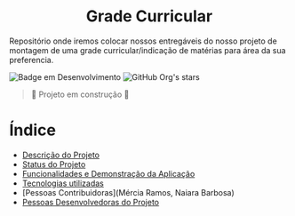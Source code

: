 <h1 align="center"> Grade Curricular </h1>

Repositório onde iremos colocar nossos entregáveis do nosso projeto de montagem de uma grade curricular/indicação de matérias para área da sua preferencia.   

![Badge em Desenvolvimento](http://img.shields.io/static/v1?label=STATUS&message=EM%20DESENVOLVIMENTO&color=GREEN&style=for-the-badge)
![GitHub Org's stars](https://img.shields.io/github/stars/camilafernanda?style=social)
> :construction: Projeto em construção :construction:


# Índice 

* [Descrição do Projeto](#descrição-do-projeto)
* [Status do Projeto](#status-do-Projeto)
* [Funcionalidades e Demonstração da Aplicação](#funcionalidades-e-demonstração-da-aplicação)
* [Tecnologias utilizadas](#tecnologias-utilizadas)
* [Pessoas Contribuidoras](Mércia Ramos, Naiara Barbosa)
* [Pessoas Desenvolvedoras do Projeto](#pessoas-desenvolvedoras)
